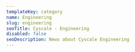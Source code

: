```yaml
---
templateKey: category
name: Engineering
slug: engineering
seoTitle: Cyscale - Engineering
disabled: false
seoDescription: News about Cyscale Engineering
---
```

